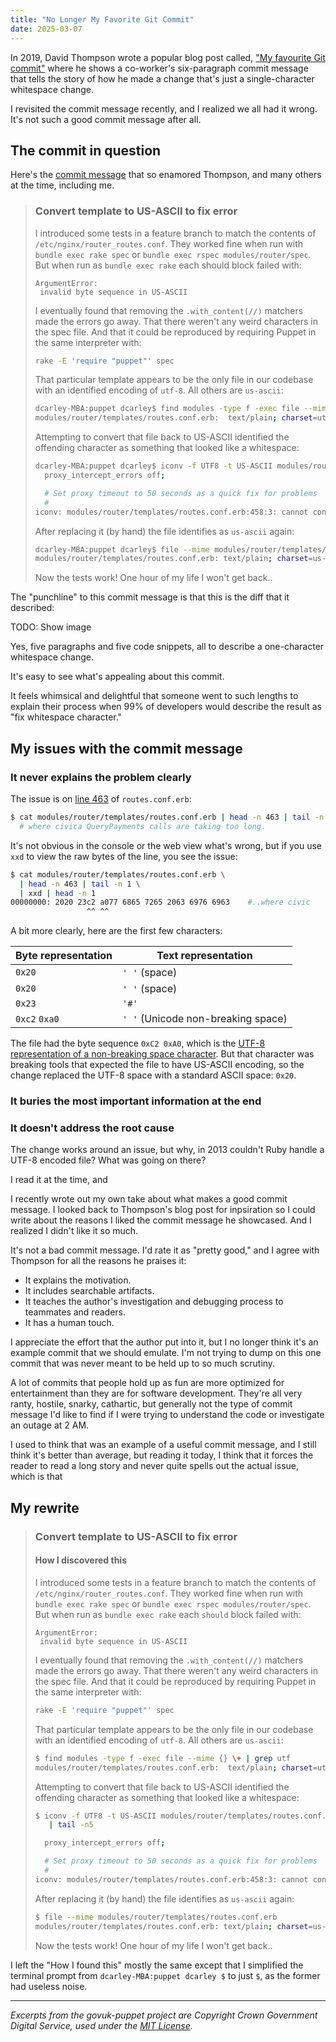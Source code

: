 ```yaml
---
title: "No Longer My Favorite Git Commit"
date: 2025-03-07
---
```


In 2019, David Thompson wrote a popular blog post called, ["My favourite Git commit"](https://dhwthompson.com/2019/my-favourite-git-commit) where he shows a co-worker's six-paragraph commit message that tells the story of how he made a change that's just a single-character whitespace change.

I revisited the commit message recently, and I realized we all had it wrong. It's not such a good commit message after all.

## The commit in question

Here's the [commit message](https://github.com/alphagov/govuk-puppet/commit/63b36f93bf75a848e2125008aa1e880c5861cf46) that so enamored Thompson, and many others at the time, including me.

> ### Convert template to US-ASCII to fix error
>
> I introduced some tests in a feature branch to match the contents of
> `/etc/nginx/router_routes.conf`. They worked fine when run with `bundle exec
rake spec` or `bundle exec rspec modules/router/spec`. But when run as
> `bundle exec rake` each should block failed with:
>
> ```text
> ArgumentError:
>  invalid byte sequence in US-ASCII
> ```
>
> I eventually found that removing the `.with_content(//)` matchers made the
> errors go away. That there weren't any weird characters in the spec file. And
> that it could be reproduced by requiring Puppet in the same interpreter with:
>
> ```bash
> rake -E 'require "puppet"' spec
> ```
>
> That particular template appears to be the only file in our codebase with an
> identified encoding of `utf-8`. All others are `us-ascii`:
>
> ```bash
> dcarley-MBA:puppet dcarley$ find modules -type f -exec file --mime {} \+ | grep utf
> modules/router/templates/routes.conf.erb:  text/plain; charset=utf-8
> ```
>
> Attempting to convert that file back to US-ASCII identified the offending
> character as something that looked like a whitespace:
>
> ```bash
> dcarley-MBA:puppet dcarley$ iconv -f UTF8 -t US-ASCII modules/router/templates/routes.conf.erb 2>&1 | tail -n5
>   proxy_intercept_errors off;
>
>   # Set proxy timeout to 50 seconds as a quick fix for problems
>   #
> iconv: modules/router/templates/routes.conf.erb:458:3: cannot convert
> ```
>
> After replacing it (by hand) the file identifies as `us-ascii` again:
>
> ```bash
> dcarley-MBA:puppet dcarley$ file --mime modules/router/templates/routes.conf.erb
> modules/router/templates/routes.conf.erb: text/plain; charset=us-ascii
> ```
>
> Now the tests work! One hour of my life I won't get back..

The "punchline" to this commit message is that this is the diff that it described:

TODO: Show image

Yes, five paragraphs and five code snippets, all to describe a one-character whitespace change.

It's easy to see what's appealing about this commit.

It feels whimsical and delightful that someone went to such lengths to explain their process when 99% of developers would describe the result as "fix whitespace character."

## My issues with the commit message

### It never explains the problem clearly

The issue is on [line 463](https://github.com/alphagov/govuk-puppet/blob/bfe3f647cc158e04ab6c80bee035d2e832582786/modules/router/templates/routes.conf.erb#L463) of `routes.conf.erb`:

```bash
$ cat modules/router/templates/routes.conf.erb | head -n 463 | tail -n 1
  # where civica QueryPayments calls are taking too long.
```

It's not obvious in the console or the web view what's wrong, but if you use `xxd` to view the raw bytes of the line, you see the issue:

```bash
$ cat modules/router/templates/routes.conf.erb \
  | head -n 463 | tail -n 1 \
  | xxd | head -n 1
00000000: 2020 23c2 a077 6865 7265 2063 6976 6963    #..where civic
                 ^^ ^^
```

A bit more clearly, here are the first few characters:

| Byte representation | Text representation                |
| ------------------- | ---------------------------------- |
| `0x20`              | `' '` (space)                      |
| `0x20`              | `' '` (space)                      |
| `0x23`              | `'#'`                              |
| `0xc2` `0xa0`       | `' '` (Unicode non-breaking space) |

The file had the byte sequence `0xC2 0xA0`, which is the [UTF-8 representation of a non-breaking space character](https://www.compart.com/en/unicode/U+00A0). But that character was breaking tools that expected the file to have US-ASCII encoding, so the change replaced the UTF-8 space with a standard ASCII space: `0x20`.

### It buries the most important information at the end

### It doesn't address the root cause

The change works around an issue, but why, in 2013 couldn't Ruby handle a UTF-8 encoded file? What was going on there?

I read it at the time, and

I recently wrote out my own take about what makes a good commit message. I looked back to Thompson's blog post for inpsiration so I could write about the reasons I liked the commit message he showcased. And I realized I didn't like it so much.

It's not a bad commit message. I'd rate it as "pretty good," and I agree with Thompson for all the reasons he praises it:

- It explains the motivation.
- It includes searchable artifacts.
- It teaches the author's investigation and debugging process to teammates and readers.
- It has a human touch.

I appreciate the effort that the author put into it, but I no longer think it's an example commit that we should emulate. I'm not trying to dump on this one commit that was never meant to be held up to so much scrutiny.

A lot of commits that people hold up as fun are more optimized for entertainment than they are for software development. They're all very ranty, hostile, snarky, cathartic, but generally not the type of commit message I'd like to find if I were trying to understand the code or investigate an outage at 2 AM.

I used to think that was an example of a useful commit message, and I still think it's better than average, but reading it today, I think that it forces the reader to read a long story and never quite spells out the actual issue, which is that

## My rewrite

> ### Convert template to US-ASCII to fix error
>
> #### How I discovered this
>
> I introduced some tests in a feature branch to match the contents of
> `/etc/nginx/router_routes.conf`. They worked fine when run with `bundle exec
rake spec` or `bundle exec rspec modules/router/spec`. But when run as
> `bundle exec rake` each `should` block failed with:
>
> ```text
> ArgumentError:
>  invalid byte sequence in US-ASCII
> ```
>
> I eventually found that removing the `.with_content(//)` matchers made the
> errors go away. That there weren't any weird characters in the spec file. And
> that it could be reproduced by requiring Puppet in the same interpreter with:
>
> ```bash
> rake -E 'require "puppet"' spec
> ```
>
> That particular template appears to be the only file in our codebase with an
> identified encoding of `utf-8`. All others are `us-ascii`:
>
> ```bash
> $ find modules -type f -exec file --mime {} \+ | grep utf
> modules/router/templates/routes.conf.erb:  text/plain; charset=utf-8
> ```
>
> Attempting to convert that file back to US-ASCII identified the offending
> character as something that looked like a whitespace:
>
> ```bash
> $ iconv -f UTF8 -t US-ASCII modules/router/templates/routes.conf.erb 2>&1 \
>    | tail -n5
>
>   proxy_intercept_errors off;
>
>   # Set proxy timeout to 50 seconds as a quick fix for problems
>   #
> iconv: modules/router/templates/routes.conf.erb:458:3: cannot convert
>
> ```
>
> After replacing it (by hand) the file identifies as `us-ascii` again:
>
> ```bash
> $ file --mime modules/router/templates/routes.conf.erb
> modules/router/templates/routes.conf.erb: text/plain; charset=us-ascii
> ```
>
> Now the tests work! One hour of my life I won't get back..

I left the "How I found this" mostly the same except that I simplified the terminal prompt from `dcarley-MBA:puppet dcarley $` to just `$`, as the former had useless noise.

---

_Excerpts from the govuk-puppet project are Copyright Crown Government Digital Service, used under the [MIT License](https://github.com/alphagov/govuk-puppet/blob/main/LICENCE.md)._
